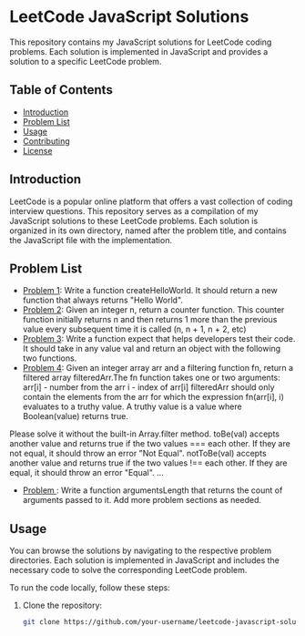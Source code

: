 # LeetCode JavaScript Solutions

This repository contains my JavaScript solutions for LeetCode coding problems. Each solution is implemented in JavaScript and provides a solution to a specific LeetCode problem.

## Table of Contents

- [Introduction](#introduction)
- [Problem List](#problem-list)
- [Usage](#usage)
- [Contributing](#contributing)
- [License](#license)

## Introduction

LeetCode is a popular online platform that offers a vast collection of coding interview questions. This repository serves as a compilation of my JavaScript solutions to these LeetCode problems. Each solution is organized in its own directory, named after the problem title, and contains the JavaScript file with the implementation.

## Problem List

- [Problem 1](./Create%20Hello%20World%20Function.html): Write a function createHelloWorld. It should return a new function that always returns "Hello World".
- [Problem 2](./Counter.html): Given an integer n, return a counter function. This counter function initially returns n and then returns 1 more than the previous value every subsequent time it is called (n, n + 1, n + 2, etc)
- [Problem 3](./tobeornottobe.html): Write a function expect that helps developers test their code. It should take in any value val and return an object with the following two functions.
- [Problem 4](./Filter%20Elements%20from%20Array.js): Given an integer array arr and a filtering function fn, return a filtered array filteredArr.The fn function takes one or two arguments:
arr[i] - number from the arr
i - index of arr[i]
filteredArr should only contain the elements from the arr for which the expression fn(arr[i], i) evaluates to a truthy value. A truthy value is a value where Boolean(value) returns true.

Please solve it without the built-in Array.filter method.
toBe(val) accepts another value and returns true if the two values === each other. If they are not equal, it should throw an error "Not Equal".
notToBe(val) accepts another value and returns true if the two values !== each other. If they are equal, it should throw an error "Equal".
  ...
- [Problem ](./Return_Length_of_Arguments_Passed.js): Write a function argumentsLength that returns the count of arguments passed to it.
Add more problem sections as needed.

## Usage

You can browse the solutions by navigating to the respective problem directories. Each solution is implemented in JavaScript and includes the necessary code to solve the corresponding LeetCode problem.

To run the code locally, follow these steps:

1. Clone the repository:

   ```bash
   git clone https://github.com/your-username/leetcode-javascript-solutions.git

